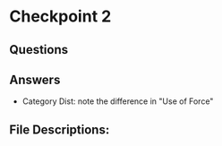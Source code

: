 # Checkpoint 2

## Questions


## Answers
* Category Dist: note the difference in "Use of Force"

## File Descriptions:

